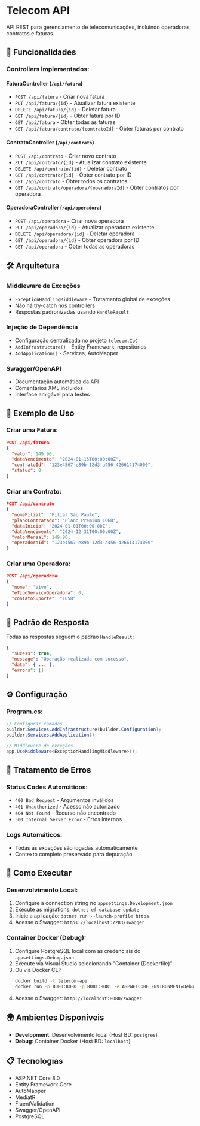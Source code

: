 # Telecom API

API REST para gerenciamento de telecomunicações, incluindo operadoras, contratos e faturas.

## 🚀 Funcionalidades

### Controllers Implementados:

#### **FaturaController** (`/api/fatura`)
- `POST /api/fatura` - Criar nova fatura
- `PUT /api/fatura/{id}` - Atualizar fatura existente
- `DELETE /api/fatura/{id}` - Deletar fatura
- `GET /api/fatura/{id}` - Obter fatura por ID
- `GET /api/fatura` - Obter todas as faturas
- `GET /api/fatura/contrato/{contratoId}` - Obter faturas por contrato

#### **ContratoController** (`/api/contrato`)
- `POST /api/contrato` - Criar novo contrato
- `PUT /api/contrato/{id}` - Atualizar contrato existente
- `DELETE /api/contrato/{id}` - Deletar contrato
- `GET /api/contrato/{id}` - Obter contrato por ID
- `GET /api/contrato` - Obter todos os contratos
- `GET /api/contrato/operadora/{operadoraId}` - Obter contratos por operadora

#### **OperadoraController** (`/api/operadora`)
- `POST /api/operadora` - Criar nova operadora
- `PUT /api/operadora/{id}` - Atualizar operadora existente
- `DELETE /api/operadora/{id}` - Deletar operadora
- `GET /api/operadora/{id}` - Obter operadora por ID
- `GET /api/operadora` - Obter todas as operadoras

## 🛠️ Arquitetura

### **Middleware de Exceções**
- `ExceptionHandlingMiddleware` - Tratamento global de exceções
- Não há try-catch nos controllers
- Respostas padronizadas usando `HandleResult`

### **Injeção de Dependência**
- Configuração centralizada no projeto `telecom.IoC`
- `AddInfrastructure()` - Entity Framework, repositórios
- `AddApplication()` - Services, AutoMapper

### **Swagger/OpenAPI**
- Documentação automática da API
- Comentários XML incluídos
- Interface amigável para testes

## 📄 Exemplo de Uso

### Criar uma Fatura:
```json
POST /api/fatura
{
  "valor": 149.90,
  "dataVencimento": "2024-01-15T00:00:00Z",
  "contratoId": "123e4567-e89b-12d3-a456-426614174000",
  "status": 0
}
```

### Criar um Contrato:
```json
POST /api/contrato
{
  "nomeFilial": "Filial São Paulo",
  "planoContratado": "Plano Premium 10GB",
  "dataInicio": "2024-01-01T00:00:00Z",
  "dataVencimento": "2024-12-31T00:00:00Z",
  "valorMensal": 149.90,
  "operadoraId": "123e4567-e89b-12d3-a456-426614174000"
}
```

### Criar uma Operadora:
```json
POST /api/operadora
{
  "nome": "Vivo",
  "eTipoServicoOperadora": 0,
  "contatoSuporte": "1058"
}
```

## 🔄 Padrão de Resposta

Todas as respostas seguem o padrão `HandleResult`:

```json
{
  "sucess": true,
  "message": "Operação realizada com sucesso",
  "data": { ... },
  "errors": []
}
```

## ⚙️ Configuração

### Program.cs:
```csharp
// Configurar camadas
builder.Services.AddInfrastructure(builder.Configuration);
builder.Services.AddApplication();

// Middleware de exceções
app.UseMiddleware<ExceptionHandlingMiddleware>();
```

## 🐛 Tratamento de Erros

### Status Codes Automáticos:
- `400 Bad Request` - Argumentos inválidos
- `401 Unauthorized` - Acesso não autorizado
- `404 Not Found` - Recurso não encontrado
- `500 Internal Server Error` - Erros internos

### Logs Automáticos:
- Todas as exceções são logadas automaticamente
- Contexto completo preservado para depuração

## 🚀 Como Executar

### **Desenvolvimento Local:**
1. Configure a connection string no `appsettings.Development.json`
2. Execute as migrations: `dotnet ef database update`
3. Inicie a aplicação: `dotnet run --launch-profile https`
4. Acesse o Swagger: `https://localhost:7283/swagger`

### **Container Docker (Debug):**
1. Configure PostgreSQL local com as credenciais do `appsettings.Debug.json`
2. Execute via Visual Studio selecionando "Container (Dockerfile)"
3. Ou via Docker CLI:
   ```bash
   docker build -t telecom-api .
   docker run -p 8080:8080 -p 8081:8081 -e ASPNETCORE_ENVIRONMENT=Debug telecom-api
   ```
4. Acesse o Swagger: `http://localhost:8080/swagger`

## 🌍 Ambientes Disponíveis

- **Development**: Desenvolvimento local (Host BD: `postgres`)
- **Debug**: Container Docker (Host BD: `localhost`)

## 📋 Tecnologias

- ASP.NET Core 8.0
- Entity Framework Core
- AutoMapper
- MediatR
- FluentValidation
- Swagger/OpenAPI
- PostgreSQL 